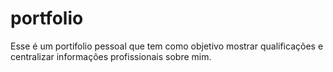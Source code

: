 # portfolio
Esse é um portifolio pessoal que tem como objetivo mostrar qualificações e centralizar informações profissionais sobre mim.
